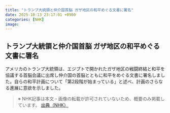 ```yaml
---
title: "トランプ大統領と仲介国首脳 ガザ地区の和平めぐる文書に署名"
date: 2025-10-13 23:17:01 +0900
categories: [NHK]
image: 
---
```

## トランプ大統領と仲介国首脳 ガザ地区の和平めぐる文書に署名

アメリカのトランプ大統領は、エジプトで開かれたガザ地区の戦闘終結と和平を協議する首脳会議に出席し仲介国の首脳とともに和平をめぐる文書に署名しました。自らの和平計画について「第2段階が始まっている」と述べ、計画のさらなる進展に意欲を示しました。

> ※ NHK記事は本文・画像の転載が許可されていないため、概要のみ掲載しています。
[出典（NHK）](http://www3.nhk.or.jp/news/html/20251014/k10014948611000.html)
